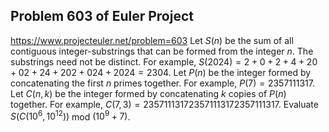## Problem 603 of Euler Project 
https://www.projecteuler.net/problem=603
Let $S(n)$ be the sum of all contiguous integer-substrings that can be formed from the integer $n$. The substrings need not be distinct. 
For example, $S(2024) = 2 + 0 + 2 + 4 + 20 + 02 + 24 + 202 + 024 + 2024 = 2304$.
Let $P(n)$ be the integer formed by concatenating the first $n$ primes together. For example, $P(7) = 2357111317$.
Let $C(n, k)$ be the integer formed by concatenating $k$ copies of $P(n)$ together. For example, $C(7, 3) = 235711131723571113172357111317$.
Evaluate $S(C(10^6, 10^{12}))$ mod $(10^9 + 7)$.